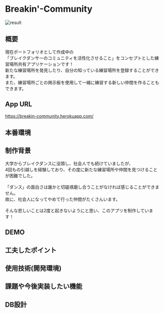 # Breakin'-Community

![result](https://user-images.githubusercontent.com/64772703/92210046-ffc21200-eec8-11ea-9d79-547c58767d1c.gif)
## 概要
現在ポートフォリオとして作成中の<br>
「ブレイクダンサーのコミュニティを活性化させること」をコンセプトとした練習場所共有アプリケーションです！<br>
新たな練習場所を発見したり、自分の知っている練習場所を登録することができます。<br>
また、練習場所ごとの掲示板を使用して一緒に練習する新しい仲間を作ることもできます。

## App URL
https://breakin-community.herokuapp.com/
## 本番環境

## 制作背景
大学からブレイクダンスに没頭し、社会人でも続けていましたが、<br>
4回もの引越しを経験しており、その度に新たな練習場所や仲間を見つけることが困難でした。<br>
<br>
「ダンス」の面白さは誰かと切磋琢磨し合うことがなければ感じることができません。<br>
故に、社会人になってやめて行った仲間がたくさんいます。<br>
<br>
そんな悲しいことは2度と起きないようにと思い、このアプリを制作しています！

## DEMO

## 工夫したポイント

## 使用技術(開発環境)

## 課題や今後実装したい機能

## DB設計
